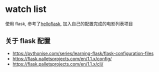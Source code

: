 # watch list

使用 flask, 参考了[helloflask](https://read.helloflask.com/), 加入自己的配置完成的电影列表项目

## 关于 flask 配置
- https://pythonise.com/series/learning-flask/flask-configuration-files
- https://flask.palletsprojects.com/en/1.1.x/config/
- https://flask.palletsprojects.com/en/1.1.x/cli/
